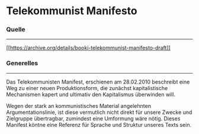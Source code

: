 # Telekommunist Manifesto

<h3> Quelle </h3>
<hr>

[[https://archive.org/details/booki-telekommunist-manifesto-draft]]

<h3> Generelles </h3>
<hr>
Das Telekommunisten Manifest, erschienen am 28.02.2010 beschreibt eine Weg zu einer neuen Produktionsform, die zunächst kapitalistische Mechanismen kapert und ultimativ den Kapitalismus überwinden will. 
<p> Wegen der stark an kommunistisches Material angelehnten Argumentationslinie, ist diese vermutlich nicht direkt für unsere Zwecke und Zielgruppe übertragbar, zumindest eine Umformung wäre nötig. Dieses Manifest köntne eine Referenz für Sprache und Struktur unseres Texts sein.